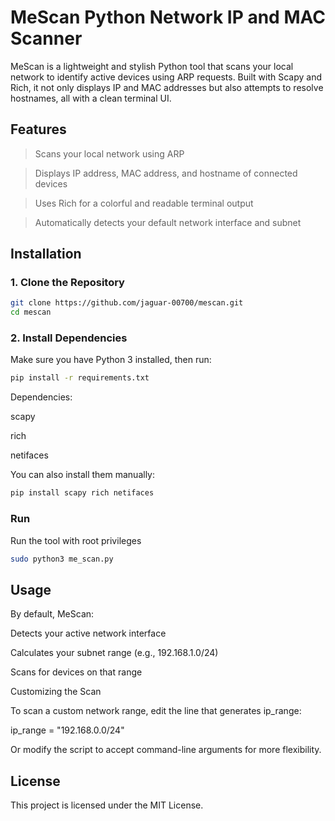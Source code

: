 # MeScan Python Network IP and MAC Scanner

MeScan is a lightweight and stylish Python tool that scans your local network to identify active devices using ARP requests. Built with Scapy and Rich, it not only displays IP and MAC addresses but also attempts to resolve hostnames, all with a clean terminal UI.

 ## Features

   > Scans your local network using ARP

   > Displays IP address, MAC address, and hostname of connected devices

   > Uses Rich for a colorful and readable terminal output

   > Automatically detects your default network interface and subnet

## Installation

### 1. Clone the Repository

```bash
git clone https://github.com/jaguar-00700/mescan.git
cd mescan
```
### 2. Install Dependencies

Make sure you have Python 3 installed, then run:

```bash
pip install -r requirements.txt
```
   Dependencies:

   scapy

   rich

   netifaces

You can also install them manually:
```bash
pip install scapy rich netifaces
```
### Run
Run the tool with root privileges 
```bash
sudo python3 me_scan.py
```
## Usage

By default, MeScan:

   Detects your active network interface

   Calculates your subnet range (e.g., 192.168.1.0/24)

   Scans for devices on that range


Customizing the Scan

To scan a custom network range, edit the line that generates ip_range:

ip_range = "192.168.0.0/24"

Or modify the script to accept command-line arguments for more flexibility.

## License

This project is licensed under the MIT License.
